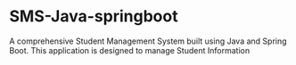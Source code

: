 # SMS-Java-springboot
A comprehensive Student Management System built using Java and Spring Boot. This application is designed to manage Student Information
